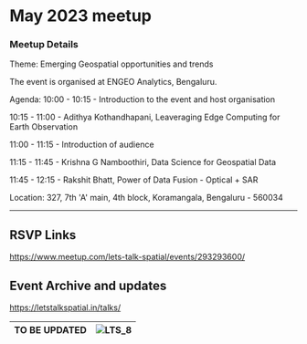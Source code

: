 # May 2023 meetup

### Meetup Details

Theme: Emerging Geospatial opportunities and trends

The event is organised at ENGEO Analytics, Bengaluru.

Agenda:
10:00 - 10:15 - Introduction to the event and host organisation

10:15 - 11:00 - Adithya Kothandhapani, Leaveraging Edge Computing for Earth Observation

11:00 - 11:15 - Introduction of audience

11:15 - 11:45 - Krishna G Namboothiri, Data Science for Geospatial Data

11:45 - 12:15 - Rakshit Bhatt, Power of Data Fusion - Optical + SAR

Location:
327, 7th 'A' main, 4th block, Koramangala, Bengaluru - 560034

---

## RSVP Links
https://www.meetup.com/lets-talk-spatial/events/293293600/

## Event Archive and updates
https://letstalkspatial.in/talks/

| TO BE UPDATED | ![LTS_8](https://github.com/letstalkspatial/2023-may/assets/119618422/9fe135fe-52e0-416a-bb66-98c7a652a5e6)|
|-------------------------------------------------------------------------------------------------------------------------------------|------------------------------------------------------------------------------------------------------------------------------|

